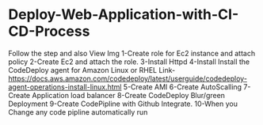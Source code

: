 # Deploy-Web-Application-with-CI-CD-Process
Follow the step and also View Img 
1-Create role for Ec2 instance and attach policy 
2-Create Ec2 and attach the role.
3-Install Httpd
4-Install Install the CodeDeploy agent for Amazon Linux or RHEL Link-https://docs.aws.amazon.com/codedeploy/latest/userguide/codedeploy-agent-operations-install-linux.html
5-Create AMI 
6-Create AutoScalling
7-Create Application load balancer
8-Create CodeDeploy Blur/green Deployment
9-Create CodePipline with Github Integrate.
10-When you Change any code pipline automatically run
